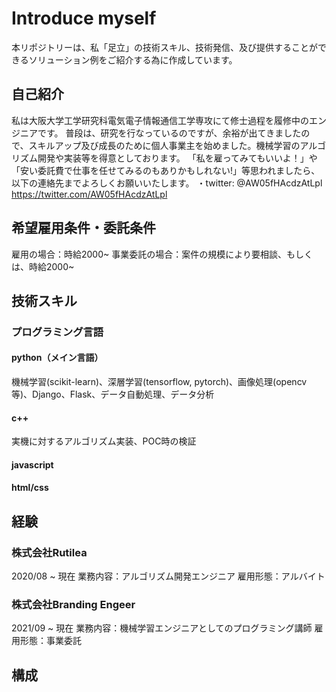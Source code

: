 # Introduce myself
本リポジトリーは、私「足立」の技術スキル、技術発信、及び提供することができるソリューション例をご紹介する為に作成しています。

## 自己紹介
私は大阪大学工学研究科電気電子情報通信工学専攻にて修士過程を履修中のエンジニアです。
普段は、研究を行なっているのですが、余裕が出てきましたので、スキルアップ及び成長のために個人事業主を始めました。機械学習のアルゴリズム開発や実装等を得意としております。
「私を雇ってみてもいいよ！」や「安い委託費で仕事を任せてみるのもありかもしれない!」等思われましたら、以下の連絡先までよろしくお願いいたします。
・twitter: @AW05fHAcdzAtLpl　https://twitter.com/AW05fHAcdzAtLpl

## 希望雇用条件・委託条件
雇用の場合：時給2000~
事業委託の場合：案件の規模により要相談、もしくは、時給2000~

## 技術スキル
### プログラミング言語
#### python（メイン言語）
機械学習(scikit-learn)、深層学習(tensorflow, pytorch)、画像処理(opencv等)、Django、Flask、データ自動処理、データ分析
#### c++
実機に対するアルゴリズム実装、POC時の検証
#### javascript
#### html/css
## 経験
### 株式会社Rutilea
2020/08 ~ 現在
業務内容：アルゴリズム開発エンジニア
雇用形態：アルバイト
### 株式会社Branding Engeer
2021/09 ~ 現在
業務内容：機械学習エンジニアとしてのプログラミング講師
雇用形態：事業委託
## 構成

